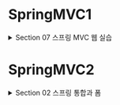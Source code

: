 # SpringMVC1 
<details>
<summary>Section 07 스프링 MVC 웹 실습</summary>
<div markdown="1">

## 요구사항 분석
- 상품을 관리할 수 있는 간단한 서비스를 만들어보자
- 상품 도메인 모델
  - 상품 ID
  - 상품명
  - 가격 
  - 수량
- 상품 관리 기능
  - 상품 목록
  - 상품 상세
  - 상품 등록
  - 상품 수정

- ![img.png](img.png)
- ![img_1.png](img_1.png)
- ![img_2.png](img_2.png)
- ![img_3.png](img_3.png)
- 다음은 서비스 제공 흐름
- ![img_4.png](img_4.png)

## 상품 도메인 개발

### Item 도메인
```java
package hello.itemservice.domain.item;

import lombok.Data;
import lombok.Getter;
import lombok.Setter;

@Data
public class Item {

    private Long id;
    private String itemName;
    private Integer price;
    private Integer quantity;

    public Item() {

    }

    public Item(String itemName, Integer price, Integer quantity) {
        this.itemName = itemName;
        this.price = price;
        this.quantity = quantity;
    }
}

```

### ItemRepository - 상품 저장소

```java
package hello.itemservice.domain.item;

import org.springframework.stereotype.Repository;

import java.util.ArrayList;
import java.util.HashMap;
import java.util.List;
import java.util.Map;

@Repository
public class ItemRepository {

    private static final Map<Long, Item> store = new HashMap<>();
    private static long sequence = 0L;

    public Item save(Item item) {
        item.setId(++sequence);
        store.put(item.getId(), item);
        return item;
    }

    public Item findById(Long id) {
        return store.get(id);
    }
    public List<Item> findAll() {
        return new ArrayList<>(store.values());
    }

    public void update(Long itemId, Item updateParam) {
        Item findItem = findById(itemId);
        findItem.setItemName(updateParam.getItemName());
        findItem.setPrice(updateParam.getPrice());
        findItem.setQuantity(updateParam.getQuantity());
    }

    public void clearStore() {
        store.clear();
    }


}

```

### 상품 목록 - 타임리프
- 전달받은 html의 뷰 템플릿을 개발하고 컨트롤러와 매핑해보자

### 컨트롤러 개발
```java
package hello.itemservice.web.item.basic;
import hello.itemservice.domain.item.Item;
import hello.itemservice.domain.item.ItemRepository;
import lombok.RequiredArgsConstructor;
import org.springframework.stereotype.Controller;
import org.springframework.ui.Model;
import org.springframework.web.bind.annotation.*;
import javax.annotation.PostConstruct;
import java.util.List;
@Controller
@RequestMapping("/basic/items")
@RequiredArgsConstructor
public class BasicItemController {
    private final ItemRepository itemRepository;
    @GetMapping
    public String items(Model model) {
        List<Item> items = itemRepository.findAll();
        model.addAttribute("items", items);
        return "basic/items";
    }
    /**
     * 테스트용 데이터 추가
     */
    @PostConstruct
    public void init() {
        itemRepository.save(new Item("testA", 10000, 10));
        itemRepository.save(new Item("testB", 20000, 20));
    }
}
```
- 컨트롤러 로직은 itemRepository에 모든 상품을 조회한 다음에 모델에 다믄다. 그리고 뷰 템플릿을 호출한다.

### 뷰템플릿 items.html

```html
<!DOCTYPE HTML>
<html xmlns:th="http://www.thymeleaf.org">
<head>
    <meta charset="utf-8">
    <link href="../css/bootstrap.min.css"
          th:href="@{/css/bootstrap.min.css}" rel="stylesheet">
</head>
<body>
<div class="container" style="max-width: 600px">
    <div class="py-5 text-center">
        <h2>상품 목록</h2>
    </div>
    <div class="row">
        <div class="col">
            <button class="btn btn-primary float-end"
                    onclick="location.href='addForm.html'"
                    th:onclick="|location.href='@{/basic/items/add}'|"
                    type="button">상품 등록</button>
        </div>
    </div>
    <hr class="my-4">
    <div>
        <table class="table">
            <thead>
            <tr>
                <th>ID</th>
                <th>상품명</th>
                <th>가격</th>
                <th>수량</th>
            </tr>
            </thead>
            <tbody>
            <tr th:each="item : ${items}">
                <td><a href="item.html" th:href="@{/basic/items/{itemId}
(itemId=${item.id})}" th:text="${item.id}">회원id</a></td>
                <td><a href="item.html" th:href="@{|/basic/items/${item.id}|}"
                       th:text="${item.itemName}">상품명</a></td>
                <td th:text="${item.price}">10000</td>
                <td th:text="${item.quantity}">10</td>
            </tr>
            </tbody>
        </table>
    </div>
</div> <!-- /container -->
</body>
</html>
```
- 타임리프를 사용하여 동적 렌더링이 되도록 설정했다.
- 타임리프에 대해 간단히 알아보자
### 타임리브 간단한 사용법
- 먼저 타임리프 사용선언 필요
  - ```html <html xmlns:th="http://www.thymeleaf.org">```
- 속성 변경 - th:href
  - ```html th:href="@{/css/bootstrap.min.css}"```
  - href="value1"을 th:href="value2"의 값으로 변경한다. 
  - 타임리프 뷰 템플릿을 거치게 되면 원래 값을 th:xxx값으로 변경한다. 
  - 만약 값이 없다면 새로 생성
  - HTML을 그대로 볼때는 href 속성이 사용되고 뷰 템플릿을 거치면 th:href의 값이 href로 대체되면서 동적으로 변경되는 것
  - 대부분의 HTML속성에 적용 가능하다
- URL 링크 표현식 - @{...}
  - ```html th:href="@{/css/bootstrap.min.css}"```
  - 타임리프는 URL 링크를 사용하는 경우 @{...}를 사용한다. 
  - 이것을 URL 링크 표현식이라 한다.
  - URL 링크 표현식을 사용하면 서블릿 컨텍스트를 자동으로 포함한다. 
- 폼으로 이동 - 속성 변경 th:onclick
  - ```html onclick="location.href='addForm.html'"```
  - ```html th:onclick="|location.href='@{/basic/items/add}'|"```
  - 여기에 사용된 것은 리터럴 대체 문법
  - 리터럴 대체는 다음처럼 사용한다 |...|
  - 타임리프에서 문자와 표현식 등은 분리되어 있기 때문에 더해서 사용해야 한다.
    - ```html <span th:text="'Welcome to our application, ' + ${user.name} + '!'">```
  - 다음과 같이 리터럴 대체 문법을 사용하면 더하기 없이 편리하게 사용할 수 있다.
    - ```html <span th:text="|Welcome to our application, ${user.name}!|">```
  - 우리는 결과를 다음과 같이 만들어야 하는데
    - ```html location.href='/basic/items/add'```
  - 그냥 사용하면 문자와 표현식을 각각 따로 더해서 사용해야 함으로 복잡
  - 리터럴 대체 문법을 사용하면 다음과 같이 편리하게 사용할 수 있다.
    - ```html th:onclick="|location.href='@{/basic/items/add}'|"```
- 반복 출력 - th:each
  - ```html <tr th:each="item : ${items}">```
  - 반복은 th:each를 사용한다. 
  - 이렇게 하면 모델에 포함된 items 컬렉션 데이터가 item 변수에 하나씩 포함되고 반복문 안에서 item 변수를 사용할 수 있다.
  - 컬렉션의 size만큼 ```html <tr>..</tr> ```이 하위 태그를 포함해서 생성된다. 
- 변수 표현식 - ${...}
  - ```html <td th:text="${item.price}">10000</td>```
  - 모델에 포함된 값이나, 타임리프 변수로 선언한 값을 조회 가능
  - 프로퍼티 접근법을 내부적으로 사용한다. (item.getPrice)
- 내용 변경 - th:text
  - ```html <td th:text="${item.price}">10000</td>```
  - 내용의 값을 th:text의 값으로 변경한다. 
  - 여기서는 10000을 item.price의 값으로 변경 

### 타임리프 참고
- 타임리프는 순수 HTML 파일을 웹 브라우저에서 열어도 내용을 확인할 수 있고, 서버를 통해 뷰 템플릿을 거치면 동적으로 변경된 결과를 확인할 수 있다.
- 이렇게 순수 HTML을 그대로 유지하면서 뷰 템플릿도 사용할 수 있는 타임리프의 특징을 내츄럴 템플릿이라 한다.


## 상품 상세

### 상품 상세 컨트롤러
```java
@GetMapping("/{itemId}")
public String item(@PathVariable Long itemId, Model model) {
 Item item = itemRepository.findById(itemId);
 model.addAttribute("item", item);
 return "basic/item";
}
```
- PathVariable로 넘어온 상품 ID로 상품을 조회하고 모델에 담은 후 뷰 템플릿 호출

### 상품 상세 뷰

```html
<!DOCTYPE HTML>
<html xmlns:th="http://www.thymeleaf.org">
<head>
    <meta charset="utf-8">
    <link href="../css/bootstrap.min.css"
          th:href="@{/css/bootstrap.min.css}" rel="stylesheet">
    <style>
 .container {
 max-width: 560px;
 }
 </style>
</head>
<body>
<div class="container">
    <div class="py-5 text-center">
        <h2>상품 상세</h2>
    </div>
    <div>
        <label for="itemId">상품 ID</label>
        <input type="text" id="itemId" name="itemId" class="form-control"
               value="1" th:value="${item.id}" readonly>
    </div>
    <div>
        <label for="itemName">상품명</label>
        <input type="text" id="itemName" name="itemName" class="form-control"
               value="상품A" th:value="${item.itemName}" readonly>
    </div>
    <div>
        <label for="price">가격</label>
        <input type="text" id="price" name="price" class="form-control"
               value="10000" th:value="${item.price}" readonly>
    </div>
    <div>
        <label for="quantity">수량</label>
        <input type="text" id="quantity" name="quantity" class="form-control"
               value="10" th:value="${item.quantity}" readonly>
    </div>
    <hr class="my-4">
    <div class="row">
        <div class="col">
            <button class="w-100 btn btn-primary btn-lg"
                    onclick="location.href='editForm.html'"
                    th:onclick="|location.href='@{/basic/items/{itemId}/
edit(itemId=${item.id})}'|" type="button">상품 수정</button>
        </div>
        <div class="col">
            <button class="w-100 btn btn-secondary btn-lg"
                    onclick="location.href='items.html'"
                    th:onclick="|location.href='@{/basic/items}'|"
                    type="button">목록으로</button>
        </div>
    </div>
</div> <!-- /container -->
</body>
</html>
```
- 속성 변경 - th:value
  - th:value="${item.id}"
  - 모델에 있는 item 정보를 획득하고 프로퍼티 접근법으로 출력한다. ( item.getId() )
  - value 속성을 th:value 속성으로 변경한다.
- 상품수정 링크
  - th:onclick="|location.href='@{/basic/items/{itemId}/edit(itemId=${item.id})}'|"
- 목록으로 링크
  - th:onclick="|location.href='@{/basic/items}'|"

## 상품 등록 폼

### Controller에 상품 등록 폼 추가

```java
@GetMapping("/add")
public String addForm() {
 return "basic/addForm";
}
```

### 상품 등록 폼 뷰
```html
<!DOCTYPE HTML>
<html xmlns:th="http://www.thymeleaf.org">
<head>
    <meta charset="utf-8">
    <link href="../css/bootstrap.min.css"
          th:href="@{/css/bootstrap.min.css}" rel="stylesheet">
    <style>
 .container {
 max-width: 560px;
 }
 </style>
</head>
<body>
<div class="container">
    <div class="py-5 text-center">
        <h2>상품 등록 폼</h2>
    </div>
    <h4 class="mb-3">상품 입력</h4>
    <form action="item.html" th:action method="post">
        <div>
            <label for="itemName">상품명</label>
            <input type="text" id="itemName" name="itemName" class="formcontrol" placeholder="이름을 입력하세요">
        </div>
        <div>
            <label for="price">가격</label>
            <input type="text" id="price" name="price" class="form-control"
                   placeholder="가격을 입력하세요">
        </div>
        <div>
            <label for="quantity">수량</label>
            <input type="text" id="quantity" name="quantity" class="formcontrol" placeholder="수량을 입력하세요">
        </div>
        <hr class="my-4">
        <div class="row">
            <div class="col">
                <button class="w-100 btn btn-primary btn-lg" type="submit">상품
                    등록</button>
            </div>
            <div class="col">
                <button class="w-100 btn btn-secondary btn-lg"
                        onclick="location.href='items.html'"
                        th:onclick="|location.href='@{/basic/items}'|"
                        type="button">취소</button>
            </div>
        </div>
    </form>
</div> <!-- /container -->
</body>
</html>
```
- 속성 변경 - th:action
  - th:action
  - HTML form에서 action 에 값이 없으면 현재 URL에 데이터를 전송한다.
  - 상품 등록 폼의 URL과 실제 상품 등록을 처리하는 URL을 똑같이 맞추고 HTTP 메서드로 두 기능을
  - 구분한다.
  - 상품 등록 폼: GET /basic/items/add
  - 상품 등록 처리: POST /basic/items/add
  - 이렇게 하면 하나의 URL로 등록 폼과, 등록 처리를 깔끔하게 처리할 수 있다.
- 취소
  - 취소시 상품 목록으로 이동한다.
  - th:onclick="|location.href='@{/basic/items}'|"

## 상품 등록 처리 
- 이제 상품 등록 폼에서 전달된 데이터로 실제 상품을 등록 처리해보자
### V1
```java 
    public String addItemV1(@RequestParam String itemName,
                            @RequestParam Integer price,
                            @RequestParam Integer quantity,
                            Model model) {

        Item item = new Item(itemName, price, quantity);
        itemRepository.save(item);
        model.addAttribute("item", item);
        return "basic/item";
    }
```
- RequestParam으로 받은 파라미터를 기반으로 Item 객체 생성
- 저장 후 저장된 item을 모델에 담아서 뷰에 전달
- 여기서는 상품 상세에서 사용한 item.html 뷰 템플릿을 그대로 재활용하는데 이런 방식은 나중에 PRG로 바꿀 것

### V2

```java
    public String addItemV2(@ModelAttribute("item") Item item, Model model) {

        itemRepository.save(item);
//        model.addAttribute("item", item); // 자동으로 추가된다 by @ModelAttribute
        return "basic/item";
    }
```
- @ModelAttribute로 요청 파라미터 처리
- @ModelAttribute를 사용하면 Model에 지정한 객체가 자동으로 넣어짐을 기억하자 
- model.addAttribute("item", item)이 주석 처리 되어있어도 잘 동작함을 확인할 수 있다

```java

    public String addItemV3(@ModelAttribute Item item, Model model) {

        // Item -> item으로 모델 이름을 가정한다
        // HelloData -> helloData
        itemRepository.save(item);
//        model.addAttribute("item", item); // 자동으로 추가된다 by @ModelAttribute
        return "basic/item";
    }
```
- @ModelAttribute의 이름 생략한 버젼
- 이렇게 지정하지 않으면 클래스의 첫글자만 소문자로 변경해서 등록한다.

### V4

```java
    public String addItemV4(Item item) {

        // Item -> item으로 모델 이름을 가정한다
        // HelloData -> helloData
        itemRepository.save(item);
//        model.addAttribute("item", item); // 자동으로 추가된다 by @ModelAttribute
        return "basic/item";
    }
```
- ModelAttribute 전체 생략 버전 좀 과할지도?

## 상품 수정

### 상품 수정 폼 컨트롤러 

```java
@GetMapping("/{itemId}/edit")
public String editForm(@PathVariable Long itemId, Model model) {
        Item item = itemRepository.findById(itemId);
        model.addAttribute("item", item);
        return "basic/editForm";
}
```
- 수정에 필요한 정보를 조회하고 수정용 폼 뷰를 호출한다.

### 상품 수정 폼 뷰

```html
<!DOCTYPE HTML>
<html xmlns:th="http://www.thymeleaf.org">
<head>
    <meta charset="utf-8">
    <link href="../css/bootstrap.min.css"
          th:href="@{/css/bootstrap.min.css}" rel="stylesheet">
    <style>
 .container {
 max-width: 560px;
 }
 </style>
</head>
<body>
<div class="container">
    <div class="py-5 text-center">
        <h2>상품 수정 폼</h2>
    </div>
    <form action="item.html" th:action method="post">
        <div>
            <label for="id">상품 ID</label>
            <input type="text" id="id" name="id" class="form-control" value="1"
                   th:value="${item.id}" readonly>
        </div>
        <div>
            <label for="itemName">상품명</label>
            <input type="text" id="itemName" name="itemName" class="formcontrol" value="상품A" th:value="${item.itemName}">
        </div>
        <div>
            <label for="price">가격</label>
            <input type="text" id="price" name="price" class="form-control"
                   th:value="${item.price}">
        </div>
        <div>
            <label for="quantity">수량</label>
            <input type="text" id="quantity" name="quantity" class="formcontrol" th:value="${item.quantity}">
        </div>
        <hr class="my-4">
        <div class="row">
            <div class="col">
                <button class="w-100 btn btn-primary btn-lg" type="submit">저장
                </button>
            </div>
            <div class="col">
                <button class="w-100 btn btn-secondary btn-lg"
                        onclick="location.href='item.html'"
                        th:onclick="|location.href='@{/basic/items/{itemId}(itemId=${item.id})}'|"
                        type="button">취소</button>
            </div>
        </div>
    </form>
</div> <!-- /container -->
</body>
</html>
```

### 상품 수정 개발
```java
@PostMapping("/{itemId}/edit")
public String edit(@PathVariable Long itemId, @ModelAttribute Item item) {
        itemRepository.update(itemId, item);
        return "redirect:/basic/items/{itemId}";
}
```
- 상품 수정은 상품 등록과 전체 프로세스가 유사하지만 redirect에서 차이를 가진다.
- 상품 수정은 마지막에 뷰 템플릿을 호출하는 대신에 상품 상세 화면으로 이동하도록 리다이렉트를 호출한다.
## PRG
- 사실 지금까지 진행한 상품 등록 처리 컨트롤러는 심각한 문제가 있다. 
- 상품 등록을 완료하고 웹 브라우저의 새로고침 버튼을 클릭해보면 마지막 요청이 POST임으로 상품이 계속해서 중복 등록되는 것을 확인할 수 있다.
- ![img_5.png](img_5.png)
- ![img_6.png](img_6.png)
- 이러한 문제를 해결하기 위해 PRG 패턴을 사용한다
- ![img_7.png](img_7.png)
- 웹 브라우저의 새로 고침은 마지막에 서버에 전송한 데이터를 다시 전송한다.
- 새로 고침 문제를 해결하려면 상품 저장 후에 뷰 템플릿으로 이동하는 것이 아니라 상품 상세 화면으로 리다이렉트를 호출해주면 되는 것
- 마지막에 호출한 내용은 GET이 된다.

### RedirectAttributes
- 상품을 저장하고 상품 상세 화면으로 redirect 한 것 까지는 좋았다
- 하지만 고객 입장에서 저장이 된 것인지 안 된 것인지 확신이 들지 않는다.
- 저장되었습니다라는 메시지를 보여달라는 요구사항을 해결해보자
  - 템플릿에서 쿼리 파라미터를 조회하고 if 문을 걸어 해결하면 된다!
```html
<div class="container">
    <div class="py-5 text-center">
        <h2>상품 상세</h2>
    </div>
    <!-- 추가 -->
    <h2 th:if="${param.status}" th:text="'저장 완료!'"></h2>
```

</div>
</details>

# SpringMVC2

<details>
<summary>Section 02 스프링 통합과 폼</summary>
<div markdown="1">

## 프로젝트 설정
- 스프링 MVC 1편에서 마지막에 완성했던 상품 관리 프로젝트 위에 스프링이 지원하는 다양한 기능을 붙여가며 MVC를 학습할 것임

## 입력 폼 처리
- 타임리프가 제공하는 입력 폼 기능을 적용하여 기존 프로젝트의 폼 코드를 타임리프가 지원하는 기능으로 바꾸어 보자
- ```th:object``` : 커맨드 객체를 지정한다.
- ```*{...}``` : 선택 변수식, th:object에서 선택한 객체에 접근한다.
- ```th:filed``` : HTML 태그의 id, name, value 속성을 자동으로 처리해준다.
  - 렌더링 전 : ```<input type="text" th:field="*{itemName}" />```
  - 렌더링 후 : ```<input type="text" id="itemName" name="itemName" th:value="*{itemName}" />```

### 등록 폼
- th:object를 적용하려면 먼저 해당 오브젝트 정보를 넘겨주어야 한다.
- 등록 폼이기 때문에 데이터가 비어있는 빈 오브젝트를 만들어서 뷰에 전달하자

```java
@GetMapping("/add")
public String addForm(Model model) {
        model.addAttribute("item", new Item());
        return "form/addForm";
}
```

```html

<form action="item.html" th:action th:object="${item}" method="post">
  <div>
    <label for="itemName">상품명</label>
    <input type="text" id="itemName" th:field="*{itemName}" class="formcontrol" placeholder="이름을 입력하세요">
  </div>
  <div>
    <label for="price">가격</label>
    <input type="text" id="price" th:field="*{price}" class="form-control"
           placeholder="가격을 입력하세요">
  </div>
  <div>
    <label for="quantity">수량</label>
    <input type="text" id="quantity" th:field="*{quantity}" class="formcontrol" placeholder="수량을 입력하세요">
  </div>

```

- ```th:object="${item}"``` 
  - form에서 사용할 객체를 지정한다.
  - 선택 변수식을 적용할 수 있다.
- ```th:field="*{itemName}"```
  - 선택 변수식을 사용한 모습 ``` ${item.itemName}```과 같은 효과
  - 앞서 object를 선택했기에 선택 변수식을 적용할 수 있는 것 
  - field는 id, name, value 속성을 모두 자동으로 만들어준다.

### 수정 폼
- 같은 흐름으로 ```th:field```를 이용, id, name, value를 묵시적으로 적용하고 선택변수식을 통해 편리성 높임

### 정리
- th:object, th:field 덕분에 폼을 개발할 때 약간의 편리함을 얻었다.
- 하지만 이것의 진짜 위력은 뒤에 설명할 검증에서 나타난다.
- 이후 검증 부분에서 확인해보자

## 요구사항 추가
- 타임리프를 사용해서 폼에서 체크박스, 라디오 버튼, 셀렉트 박스를 편리하게 사용하는 방법을 학습해보자
- 기존 상품 서비스에서 다음 요구사항이 추가되었다.
  - 판매여부
  - 상품 종류
  - 배송 방식
- ![img_8.png](img_8.png)

## 체크박스 - 단일1

#### 체크박스 추가
```html
<hr class="my-4">
<!-- single checkbox -->
<div>판매 여부</div>
<div>
 <div class="form-check">
 <input type="checkbox" id="open" name="open" class="form-check-input">
 <label for="open" class="form-check-label">판매 오픈</label>
 </div>
</div>

```

- 상품이 등록되는 곳에 로그를 남겨 확인해보면
  - 체크박스를 체크했다면 HTML form에서 open=on이라는 값이 넘어간다. 
  - on 이라는 문자는 스프링 타입 컨버터에 의하여 true 타입으로 변환된 후 우리가 true를 받을 수 있는 것이다.
- 하지만 체크 박스를 선택하지 않은 경우 HTML form을 살펴보면 open이라는 필드 자체가 서버로 전송되지 않는다.
- ![img_9.png](img_9.png)
- 바디를 보면 open의 이름도 전송되지 않는 것을 확인할 수 있다. 
- 서버에서 따라서 open을 찍어보면 값이 null인 것을 확인할 수 있다. 

### HTML checkbox 태생적 한계
- HTML 체크 박스는 선택이 안되면 클라이언트에서 서버로 값 자체를 보내지 않는다.
- 수정의 경우에는 상황에 따라서 이 방식이 문제가 될 수 있다.
- 사용자가 의도적으로 체크되어 있던 값을 체크를 해제해도 아무 값이 넘어가지 않기 때문에 서버 구현에 따라서는 값이 오지 않은 것으로 판단해서 값을 변경하지 않을 수도 있는 것이다.
### 스프링 MVC의 해결책
- 이런 문제를 해결하기 위해 스프링 MVC는 약간의 트릭을 하용하는데, 히든 필드를 이용하는 것이다.
- ```_open```처럼 기존 체크 박스 이름 앞에 언더스코어를 붙여서 전송하면 체크를 해제했다고 인식할 수 있다. 
- 히든 필드는 항상 전송되기에 다음과 같은 판단이 가능하다.
  - 체크 박스 체크: open이 전송된 경우임. open에 있는 값을 사용
  - 체크 박스 미체크: open이 없고 _open만 있는 것을 확인, false로 값을 채움 

## 체크 박스 - 단일 2
- 개발할 때마다 단일 1에서 했던 것 처럼 히든 필드를 추가하는 것은 번거롭다
- 타임리프가 제공하는 폼 기능을 사용하면 이런 부분을 자동으로 처리할 수 있다.

#### 타임리프 - 체크 박스 코드 추가
```html
<!-- single checkbox -->
<div>판매 여부</div>
<div>
 <div class="form-check">
 <input type="checkbox" id="open" th:field="*{open}" class="form-checkinput">
 <label for="open" class="form-check-label">판매 오픈</label>
 </div>
</div>
```
- 체크 박스의 기존 코드를 제거하고 타임리프가 제공하는 체크 박스 코드로 변경하자
- 타임리프를 사용하면 체크 박스의 히든 필드와 관련된 부분도 함께 해결해준다. 
- HTML 생성 결과를 보면 히든 필드 부분이 자동으로 생성되어 있다.

#### 상품 상세에 체크 박스 추가
```html
<hr class="my-4">
<!-- single checkbox -->
<div>판매 여부</div>
<div>
 <div class="form-check">
 <input type="checkbox" id="open" th:field="${item.open}" class="formcheck-input" disabled>
 <label for="open" class="form-check-label">판매 오픈</label>
 </div>
</div>
```
- HTML 생성 결과
```html
<hr class="my-4">
<!-- single checkbox -->
<div class="form-check">
 <input type="checkbox" id="open" class="form-check-input" disabled
name="open" value="true"
 checked="checked">
 <label for="open" class="form-check-label">판매 오픈</label>
</div>
```
- 체크 박스에서 판매 여부를 선택해서 저장하면 조회시에는 checked 속성이 추가된 것을 확인할 수 있다
- 이런 부분은 원래 개발자가 value를 까보고 checked를 true로 넣거나 false로 넣는 분기문을 거치도록 설계해야 함
- 하지만 타임 리프의 th:field를 사용하면 값이 true인 경우 자동으로 checked 처리를 해준다.


## 체크 박스 - 멀티

- 등록 지역
  - 서울 부산 제주
  - 체크 박스로 다중 선택할 수 있다.

#### ModelAttribute 특별한 사용법
```java
@ModelAttribute("regions")
public Map<String, String> regions() {
 Map<String, String> regions = new LinkedHashMap<>();
 regions.put("SEOUL", "서울");
 regions.put("BUSAN", "부산");
 regions.put("JEJU", "제주");
 return regions;
}

```
- 등록 폼, 상세 화면, 수정 폼에서 모두 서울 부산 제주라는 체크 박스를 반복해서 보여주어야 한다.
- 이렇게 각각의 컨트롤러에서 공통으로 사용되는 모델이 있는 경우 위 처럼 별도로 분리하여 @ModelAttribute를 적용하면 모든 컨트롤러에서 모델에 담기게 된다.
- 물론 안쓰는 컨트롤러에서도 모델에 담기겠지만 우려할만한 성능차이는 없음으로 반복되는 코드를 줄이고 싶다면 위의 방법을 고려하자

#### addForm.html - 추가
```html

<!-- multi checkbox -->
<div>
 <div>등록 지역</div>
 <div th:each="region : ${regions}" class="form-check form-check-inline">
 <input type="checkbox" th:field="*{regions}" th:value="${region.key}"
class="form-check-input">
 <label th:for="${#ids.prev('regions')}"
 th:text="${region.value}" class="form-check-label">서울</label>
 </div>
</div>
```

- ```th:for="${#ids.prev('regions')}"```
  - 멀티 체크 박스는 같은 이름의 여러 체크박스를 만들 수 있다. 
  - 그런데 문제는 이렇게 반복해서 HTML 태그를 생성할 때 생성된 HTML 태그 속성에서 name은 같아도 되지만 id는 모두 달라야 한다는 것이다.
  - 따라서 타임리프는 체크박스를 each 루프 안에서 반복할 때 임의로 1,2,3 숫자를 뒤에 붙여준다.

#### 타임리프 HTML 생성 결과

```html
<!-- multi checkbox -->
<div>
 <div>등록 지역</div>
 <div class="form-check form-check-inline">
 <input type="checkbox" value="SEOUL" class="form-check-input"
id="regions1" name="regions">
 <input type="hidden" name="_regions" value="on"/>
 <label for="regions1"
 class="form-check-label">서울</label>
 </div>
 <div class="form-check form-check-inline">
 <input type="checkbox" value="BUSAN" class="form-check-input"
id="regions2" name="regions">
 <input type="hidden" name="_regions" value="on"/>
 <label for="regions2"
 class="form-check-label">부산</label>
 </div>
 <div class="form-check form-check-inline">
 <input type="checkbox" value="JEJU" class="form-check-input"
id="regions3" name="regions">
 <input type="hidden" name="_regions" value="on"/>
 <label for="regions3"
 class="form-check-label">제주</label>
 </div>
</div>
<!-- -->
```
- ```<label for="id 값"```에 지정된 id가 체크박스에서 동적으로 생성된 regions1, regions2, regions3에 맞추어 순서대로 입력된 것을 확인할 수 있다.

## 라디오 버튼
- 라디오 버튼은 여러 선택지 중에 하나를 선택할 때 사용할 수 있다. 
- ENUM을 활용해서 만들어보자

```html
<!-- radio button -->
<div>
 <div>상품 종류</div>
 <div th:each="type : ${itemTypes}" class="form-check form-check-inline">
 <input type="radio" th:field="*{itemType}" th:value="${type.name()}"
class="form-check-input">
 <label th:for="${#ids.prev('itemType')}" th:text="${type.description}"
class="form-check-label">
 BOOK
 </label>
 </div>
</div>

```
- 체크 박스는 수정시 체크를 해제하면 아무 값도 넘어가지 않기 때문에 히든 필드가 필요했었음
- 라디오 버튼은 이미 선택이 되어 있다면, 수정시에도 항상 하나를 선택하도록 되어 있음으로 체크박스와 달리 별도의 히든 필드를 사용할 필요가 없다

##
</div>
</details>